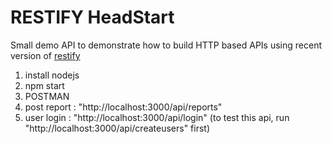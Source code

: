 # RESTIFY HeadStart

Small demo API to demonstrate how to build HTTP based APIs using recent version
of [restify](http://restify.com/)

1. install nodejs
2. npm start
3. POSTMAN
4. post report : "http://localhost:3000/api/reports"
5. user login : "http://localhost:3000/api/login" (to test this api, run "http://localhost:3000/api/createusers" first)